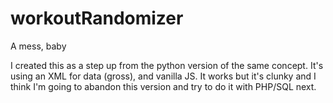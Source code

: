 # workoutRandomizer
A mess, baby


I created this as a step up from the python version of the same concept. It's using an XML for data (gross), and vanilla JS.
It works but it's clunky and I think I'm going to abandon this version and try to do it with PHP/SQL next.
